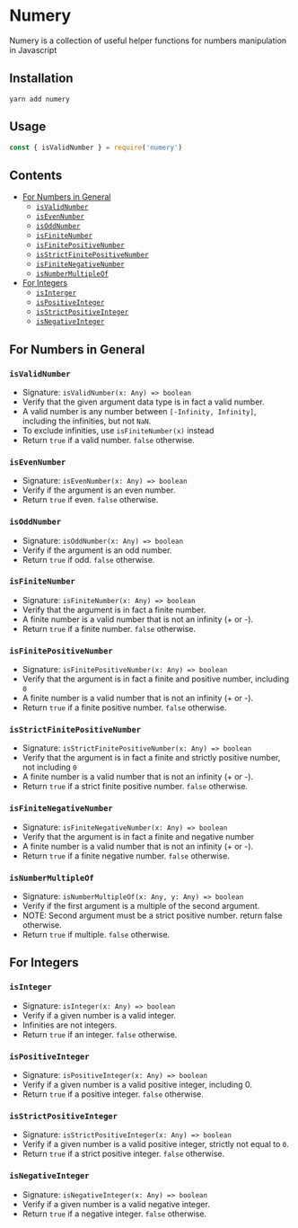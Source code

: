 # Numery

Numery is a collection of useful helper functions for numbers manipulation in Javascript

## Installation

```
yarn add numery
```

## Usage

```js
const { isValidNumber } = require('numery')
```

## Contents

- [For Numbers in General](#numbers-in-general)
  - [`isValidNumber`](#isValidNumber)
  - [`isEvenNumber`](#isEvenNumber)
  - [`isOddNumber`](#isOddNumber)
  - [`isFiniteNumber`](#isFiniteNumber)
  - [`isFinitePositiveNumber`](#isFinitePositiveNumber)
  - [`isStrictFinitePositiveNumber`](#isStrictFinitePositiveNumber)
  - [`isFiniteNegativeNumber`](#isFiniteNegativeNumber)
  - [`isNumberMultipleOf`](#isNumberMultipleOf)
- [For Integers](#for-integers)
  - [`isInterger`](#isInteger)
  - [`isPositiveInteger`](#isPositiveInteger)
  - [`isStrictPositiveInteger`](#isStrictPositiveInteger)
  - [`isNegativeInteger`](#isNegativeInteger)

## For Numbers in General<a name="numbers-in-general"></a>

### `isValidNumber`<a name="isValidNumber"></a>

- Signature: `isValidNumber(x: Any) => boolean`
- Verify that the given argument data type is in fact a valid number.
- A valid number is any number between `[-Infinity, Infinity]`, including the infinities, but not `NaN`.
- To exclude infinities, use `isFiniteNumber(x)` instead
- Return `true` if a valid number. `false` otherwise.

### `isEvenNumber`<a name="isEvenNumber"></a>

- Signature: `isEvenNumber(x: Any) => boolean`
- Verify if the argument is an even number.
- Return `true` if even. `false` otherwise.

### `isOddNumber`<a name="isOddNumber"></a>

- Signature: `isOddNumber(x: Any) => boolean`
- Verify if the argument is an odd number.
- Return `true` if odd. `false` otherwise.

### `isFiniteNumber`<a name="isFiniteNumber"></a>

- Signature: `isFiniteNumber(x: Any) => boolean`
- Verify that the argument is in fact a finite number.
- A finite number is a valid number that is not an infinity (+ or -).
- Return `true` if a finite number. `false` otherwise.

### `isFinitePositiveNumber`<a name="isFinitePositiveNumber"></a>

- Signature: `isFinitePositiveNumber(x: Any) => boolean`
- Verify that the argument is in fact a finite and positive number, including `0`
- A finite number is a valid number that is not an infinity (+ or -).
- Return `true` if a finite positive number. `false` otherwise.

### `isStrictFinitePositiveNumber`<a name="isStrictFinitePositiveNumber"></a>

- Signature: `isStrictFinitePositiveNumber(x: Any) => boolean`
- Verify that the argument is in fact a finite and strictly positive number, not including `0`
- A finite number is a valid number that is not an infinity (+ or -).
- Return `true` if a strict finite positive number. `false` otherwise.

### `isFiniteNegativeNumber`<a name="isFiniteNegativeNumber"></a>

- Signature: `isFiniteNegativeNumber(x: Any) => boolean`
- Verify that the argument is in fact a finite and negative number
- A finite number is a valid number that is not an infinity (+ or -).
- Return `true` if a finite negative number. `false` otherwise.

### `isNumberMultipleOf`<a name="isNumberMultipleOf"></a>

- Signature: `isNumberMultipleOf(x: Any, y: Any) => boolean`
- Verify if the first argument is a multiple of the second argument.
- NOTE: Second argument must be a strict positive number. return false otherwise.
- Return `true` if multiple. `false` otherwise.

## For Integers<a name="for-integers"></a>

### `isInteger`<a name="isInteger"></a>

- Signature: `isInteger(x: Any) => boolean`
- Verify if a given number is a valid integer.
- Infinities are not integers.
- Return `true` if an integer. `false` otherwise.

### `isPositiveInteger`<a name="isPositiveInteger"></a>

- Signature: `isPositiveInteger(x: Any) => boolean`
- Verify if a given number is a valid positive integer, including 0.
- Return `true` if a positive integer. `false` otherwise.

### `isStrictPositiveInteger`<a name="isStrictPositiveInteger"></a>

- Signature: `isStrictPositiveInteger(x: Any) => boolean`
- Verify if a given number is a valid positive integer, strictly not equal to `0`.
- Return `true` if a strict positive integer. `false` otherwise.

### `isNegativeInteger`<a name="isNegativeInteger"></a>

- Signature: `isNegativeInteger(x: Any) => boolean`
- Verify if a given number is a valid negative integer.
- Return `true` if a negative integer. `false` otherwise.
